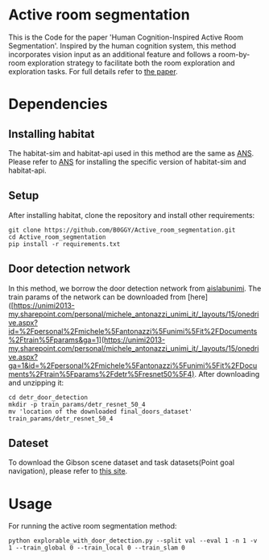 # Active room segmentation

This is the Code for the paper 'Human Cognition-Inspired Active Room Segmentation'. Inspired by the human cognition system, this method incorporates vision input as an additional feature and follows a room-by-room exploration strategy to facilitate both the room exploration and exploration tasks. For full details refer to [the paper]().

# Dependencies
## Installing habitat

The habitat-sim and habitat-api used in this method are the  same as [ANS](https://github.com/devendrachaplot/Neural-SLAM). Please refer to [ANS](https://github.com/devendrachaplot/Neural-SLAM) for installing the specific version of habitat-sim and habitat-api.
## Setup
After installing habitat, clone the repository and install other requirements:
```
git clone https://github.com/B0GGY/Active_room_segmentation.git
cd Active_room_segmentation
pip install -r requirements.txt
```
## Door detection network
In this method, we borrow the door detection network from [aislabunimi](https://github.com/aislabunimi/door-detection-long-term). The train params of the network can be downloaded from [here]([https://unimi2013-my.sharepoint.com/personal/michele_antonazzi_unimi_it/_layouts/15/onedrive.aspx?id=%2Fpersonal%2Fmichele%5Fantonazzi%5Funimi%5Fit%2FDocuments%2Ftrain%5Fparams&ga=1](https://unimi2013-my.sharepoint.com/personal/michele_antonazzi_unimi_it/_layouts/15/onedrive.aspx?ga=1&id=%2Fpersonal%2Fmichele%5Fantonazzi%5Funimi%5Fit%2FDocuments%2Ftrain%5Fparams%2Fdetr%5Fresnet50%5F4). After downloading and unzipping it:
```
cd detr_door_detection
mkdir -p train_params/detr_resnet_50_4
mv 'location of the downloaded final_doors_dataset' train_params/detr_resnet_50_4
```

## Dateset
To download the Gibson scene dataset and task datasets(Point goal navigation), please refer to [this site](https://github.com/facebookresearch/habitat-lab/blob/main/DATASETS.md). 

# Usage
For running the active room segmentation method:
```
python explorable_with_door_detection.py --split val --eval 1 -n 1 -v 1 --train_global 0 --train_local 0 --train_slam 0 
```

